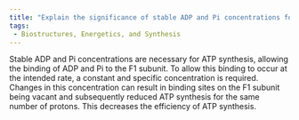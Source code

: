 ```yaml
---
title: "Explain the significance of stable ADP and Pi concentrations for ATP synthesis. How can changes in these concentrations impact the energy required for ATP synthesis?"
tags:
 - Biostructures, Energetics, and Synthesis
---
```

Stable ADP and Pi concentrations are necessary for ATP synthesis, allowing the binding of ADP and Pi to the F1 subunit. To allow this binding to occur at the intended rate, a constant and specific concentration is required. Changes in this concentration can result in binding sites on the F1 subunit being vacant and subsequently reduced ATP synthesis for the same number of protons. This decreases the efficiency of ATP synthesis. 
